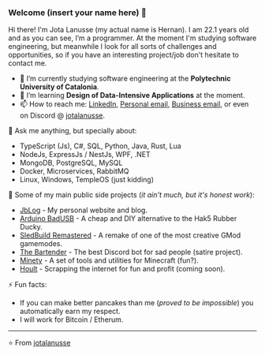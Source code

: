 
### Welcome (insert your name here) 👋

Hi there! I'm Jota Lanusse (my actual name is Hernan). I am 22.1 years old and as you can see, I’m a programmer. At the moment I'm studying software engineering, but meanwhile I look for all sorts of challenges and opportunities, so if you have an interesting project/job don't hesitate to contact me.

- 🔭 I’m currently studying software engineering at the **Polytechnic University of Catalonia**.
- 🌱 I’m learning **Design of Data-Intensive Applications** at the moment.
- 📫 How to reach me: [LinkedIn](https://www.linkedin.com/in/jotalanusse), [Personal email](mailto:jotalanusse@gmail.com?subject=Hi%20Jota!%20let's%20talk), [Business email](mailto:jota@moonara.io?subject=Hi%20Jota!%20let's%20talk), or even on Discord @ [jotalanusse](https://discordapp.com/users/322189982557143041).

💬 Ask me anything, but specially about:
- TypeScript (Js), C#, SQL, Python, Java, Rust, Lua
- NodeJs, ExpressJs / NestJs, WPF, .NET
- MongoDB, PostgreSQL, MySQL
- Docker, Microservices, RabbitMQ
- Linux, Windows, TempleOS (just kidding)

🚀 Some of my main public side projects (_it ain't much, but it's honest work_):
- [JbLog](https://jotalanusse.github.io) - My personal website and blog.
- [Arduino BadUSB](https://github.com/jotalanusse/arduino-bad-usb) - A cheap and DIY alternative to the Hak5 Rubber Ducky.
- [SledBuild Remastered](https://github.com/jotalanusse/sledbuild-remastered) - A remake of one of the most creative GMod gamemodes.
- [The Bartender](https://github.com/jotalanusse/the-bartender) - The best Discord bot for sad people (satire project).
- [Minety](https://github.com/jotalanusse/minety) - A set of tools and utilities for Minecraft (fun?).
- [Hoult](https://github.com/jotalanusse/hoult) - Scrapping the internet for fun and profit (coming soon).

⚡ Fun facts:
- If you can make better pancakes than me (_proved to be impossible_) you automatically earn my respect.
- I will work for Bitcoin / Etherum.

---
⭐️ From [jotalanusse](https://github.com/jotalanusse)
